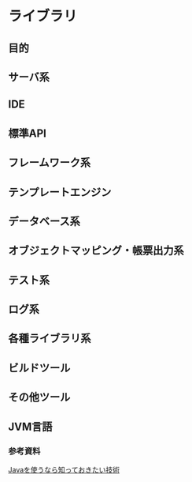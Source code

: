 # ライブラリ

## 目的


## サーバ系

## IDE

## 標準API

## フレームワーク系

## テンプレートエンジン

## データベース系

## オブジェクトマッピング・帳票出力系

## テスト系

## ログ系

## 各種ライブラリ系

## ビルドツール

## その他ツール

## JVM言語

### 参考資料
[Javaを使うなら知っておきたい技術](https://qiita.com/disc99/items/727b51dbe737602a5c91)

